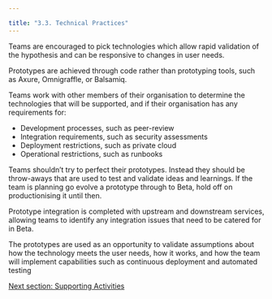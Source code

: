 ```yaml
---

title: "3.3. Technical Practices"
---
```


Teams are encouraged to pick technologies which allow rapid validation of the hypothesis and can be responsive to changes in user needs.

Prototypes are achieved through code rather than prototyping tools, such as Axure, Omnigraffle, or Balsamiq.

Teams work with other members of their organisation to determine the technologies that will be supported, and if their organisation has any requirements for:


 - Development processes, such as peer-review
 - Integration requirements, such as security assessments
 - Deployment restrictions, such as private cloud
 - Operational restrictions, such as runbooks

Teams shouldn’t try to perfect their prototypes. Instead they should be throw-aways that are used to test and validate ideas and learnings. If the team is planning go evolve a prototype through to Beta, hold off on productionising it until then.

Prototype integration is completed with upstream and downstream services, allowing teams to identify any integration issues that need to be catered for in Beta.

The prototypes are used as an opportunity to validate assumptions about how the technology meets the user needs, how it works, and how the team will implement capabilities such as continuous deployment and automated testing

[Next section: Supporting Activities](3-4-supporting-activities.html)
